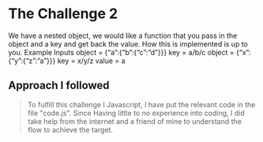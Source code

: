 # The Challenge 2

  

  

We have a nested object, we would like a function that you pass in the object and a key and get
back the value. How this is implemented is up to you.
Example Inputs
object = {“a”:{“b”:{“c”:”d”}}}
key = a/b/c
object = {“x”:{“y”:{“z”:”a”}}}
key = x/y/z
value = a

  

  

  

## Approach I followed

  

  

>To fulfill this challenge I Javascript, I have put the relevant code in the file "code.js". Since Having little to no experience into coding, I did take help from the internet and a friend of mine to understand the flow to achieve the target.
